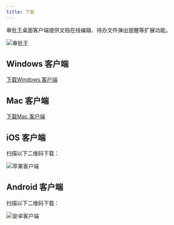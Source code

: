 ```yaml
---
title: 下载
---
```


审批王桌面客户端提供文档在线编辑、待办文件弹出提醒等扩展功能。

![审批王](/assets/products/workflow.png)

## Windows 客户端

[下载Windows 客户端](http://oss.steedos.com/apps/steedos/windows/cn/steedos-desktop.exe)

## Mac 客户端

[下载Mac 客户端](http://oss.steedos.com/apps/steedos/mac/steedos.dmg)

## iOS 客户端

扫描以下二维码下载：

![苹果客户端](/assets/workflow/download-ios.png)

## Android 客户端

扫描以下二维码下载：

![安卓客户端](/assets/workflow/download-android.png)